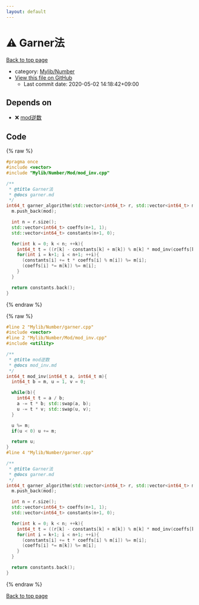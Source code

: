```yaml
---
layout: default
---
```


<!-- mathjax config similar to math.stackexchange -->
<script type="text/javascript" async
  src="https://cdnjs.cloudflare.com/ajax/libs/mathjax/2.7.5/MathJax.js?config=TeX-MML-AM_CHTML">
</script>
<script type="text/x-mathjax-config">
  MathJax.Hub.Config({
    TeX: { equationNumbers: { autoNumber: "AMS" }},
    tex2jax: {
      inlineMath: [ ['$','$'] ],
      processEscapes: true
    },
    "HTML-CSS": { matchFontHeight: false },
    displayAlign: "left",
    displayIndent: "2em"
  });
</script>

<script type="text/javascript" src="https://cdnjs.cloudflare.com/ajax/libs/jquery/3.4.1/jquery.min.js"></script>
<script src="https://cdn.jsdelivr.net/npm/jquery-balloon-js@1.1.2/jquery.balloon.min.js" integrity="sha256-ZEYs9VrgAeNuPvs15E39OsyOJaIkXEEt10fzxJ20+2I=" crossorigin="anonymous"></script>
<script type="text/javascript" src="../../../assets/js/copy-button.js"></script>
<link rel="stylesheet" href="../../../assets/css/copy-button.css" />


# :warning: Garner法

<a href="../../../index.html">Back to top page</a>

* category: <a href="../../../index.html#5fda78fda98ef9fc0f87c6b50d529f19">Mylib/Number</a>
* <a href="{{ site.github.repository_url }}/blob/master/Mylib/Number/garner.cpp">View this file on GitHub</a>
    - Last commit date: 2020-05-02 14:18:42+09:00




## Depends on

* :x: <a href="Mod/mod_inv.cpp.html">mod逆数</a>


## Code

<a id="unbundled"></a>
{% raw %}
```cpp
#pragma once
#include <vector>
#include "Mylib/Number/Mod/mod_inv.cpp"

/**
 * @title Garner法
 * @docs garner.md
 */
int64_t garner_algorithm(std::vector<int64_t> r, std::vector<int64_t> m, const int64_t mod){
  m.push_back(mod);

  int n = r.size();
  std::vector<int64_t> coeffs(n+1, 1);
  std::vector<int64_t> constants(n+1, 0);

  for(int k = 0; k < n; ++k){
    int64_t t = ((r[k] - constants[k] + m[k]) % m[k] * mod_inv(coeffs[k], m[k])) % m[k];
    for(int i = k+1; i < n+1; ++i){
      (constants[i] += t * coeffs[i] % m[i]) %= m[i];
      (coeffs[i] *= m[k]) %= m[i];
    }
  }

  return constants.back();
}

```
{% endraw %}

<a id="bundled"></a>
{% raw %}
```cpp
#line 2 "Mylib/Number/garner.cpp"
#include <vector>
#line 2 "Mylib/Number/Mod/mod_inv.cpp"
#include <utility>

/**
 * @title mod逆数
 * @docs mod_inv.md
 */
int64_t mod_inv(int64_t a, int64_t m){
  int64_t b = m, u = 1, v = 0;

  while(b){
    int64_t t = a / b;
    a -= t * b; std::swap(a, b);
    u -= t * v; std::swap(u, v);
  }

  u %= m;
  if(u < 0) u += m;

  return u;
}
#line 4 "Mylib/Number/garner.cpp"

/**
 * @title Garner法
 * @docs garner.md
 */
int64_t garner_algorithm(std::vector<int64_t> r, std::vector<int64_t> m, const int64_t mod){
  m.push_back(mod);

  int n = r.size();
  std::vector<int64_t> coeffs(n+1, 1);
  std::vector<int64_t> constants(n+1, 0);

  for(int k = 0; k < n; ++k){
    int64_t t = ((r[k] - constants[k] + m[k]) % m[k] * mod_inv(coeffs[k], m[k])) % m[k];
    for(int i = k+1; i < n+1; ++i){
      (constants[i] += t * coeffs[i] % m[i]) %= m[i];
      (coeffs[i] *= m[k]) %= m[i];
    }
  }

  return constants.back();
}

```
{% endraw %}

<a href="../../../index.html">Back to top page</a>

